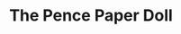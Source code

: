 ---
pid: LLD18
title: The Pence Paper Doll
location_transcription: The Gayborhood
zipcode: '19125'
outside_phl: 
neighborhood: Fishtown,Kensington
age: '25'
age_range: 20-29
instagram: 
image_file_name: LLD_18.jpg
proposal_transcription: Penn Dress-Up Statue
topic: Figure,Politics
topic_summary: 0, 0
type: Other No Form
keywords_other: 
credit: Erica Summers
image_labels: |-
  Please excuse the fact that I look a lot more like Donald Trump
  *Complete with wigs, clothes, shoes*
twitter: 
facebook: 
permalink: "/monuments/lld18/"
layout: item-page
---